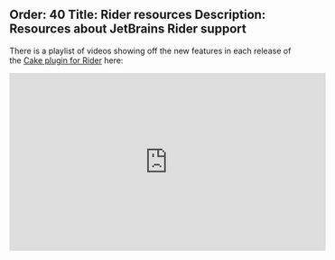 Order: 40
Title: Rider resources
Description: Resources about JetBrains Rider support
---

There is a playlist of videos showing off the new features in each release of the [Cake plugin for Rider] here:

<iframe width="560" height="315" src="https://www.youtube.com/embed/videoseries?list=PL84yg23i9GBixvjta7rPypA3oFdMK25gH" frameborder="0" gesture="media" allowfullscreen></iframe>

[Cake plugin for Rider]: https://plugins.jetbrains.com/plugin/15729-cake-rider
